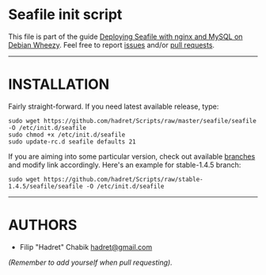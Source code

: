 Seafile init script
===================

This file is part of the guide [Deploying Seafile with nginx and MySQL on Debian Wheezy](https://github.com/hadret/Texts/blob/master/deploying_seafile_with_nginx_and_mysql_on_debian.md). Feel free to report [issues](https://github.com/hadret/Texts/issues) and/or [pull requests](https://github.com/hadret/Texts/pulls).

* * *

INSTALLATION
============

Fairly straight-forward. If you need latest available release, type:

    sudo wget https://github.com/hadret/Scripts/raw/master/seafile/seafile -O /etc/init.d/seafile
    sudo chmod +x /etc/init.d/seafile
    sudo update-rc.d seafile defaults 21

If you are aiming into some particular version, check out available [branches](https://github.com/hadret/Scripts/branches) and modify link accordingly. Here's an example for stable-1.4.5 branch:

    sudo wget https://github.com/hadret/Scripts/raw/stable-1.4.5/seafile/seafile -O /etc/init.d/seafile

* * *

AUTHORS
=======

* Filip "Hadret" Chabik <hadret@gmail.com>

_(Remember to add yourself when pull requesting)._
